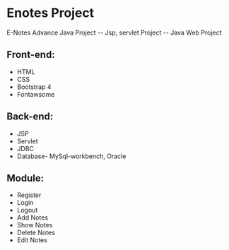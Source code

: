 # Enotes Project
E-Notes Advance Java Project  -- Jsp, servlet Project -- Java Web Project

## Front-end:
+ HTML
+ CSS
+ Bootstrap 4
+ Fontawsome

## Back-end:
+ JSP
+ Servlet
+ JDBC
+ Database- MySql-workbench, Oracle

## Module:
+ Register
+ Login
+ Logout
+ Add Notes
+ Show Notes
+ Delete Notes
+ Edit Notes
